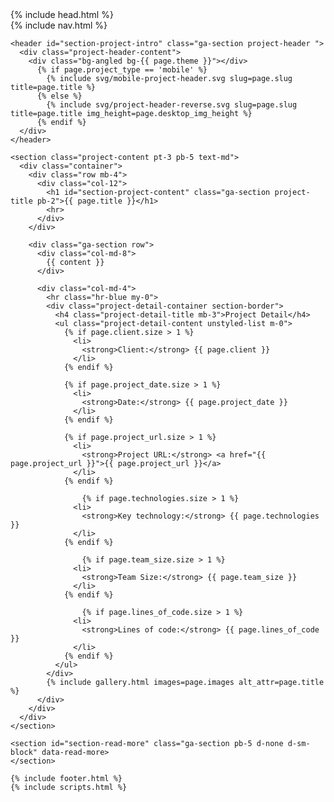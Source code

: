 <!doctype html>
<!--[if lt IE 7]><html class="no-js lt-ie9 lt-ie8 lt-ie7" lang="{{ page.lang | default: site.lang | default: "en" }}"> <![endif]-->
<!--[if IE 7]><html class="no-js lt-ie9 lt-ie8" lang="{{ page.lang | default: site.lang | default: "en" }}"> <![endif]-->
<!--[if IE 8]><html class="no-js lt-ie9" lang="{{ page.lang | default: site.lang | default: "en" }}"> <![endif]-->
<!--[if gt IE 8]><!-->
<html class="no-js" lang="{{ page.lang | default: site.lang | default: 'en' }}">
<!--<![endif]-->
{% include head.html %}

<body class="{{ page.class }}">
  <div class="main-layout">
    {% include nav.html %}

    <header id="section-project-intro" class="ga-section project-header ">
      <div class="project-header-content">
        <div class="bg-angled bg-{{ page.theme }}"></div>
          {% if page.project_type == 'mobile' %}
            {% include svg/mobile-project-header.svg slug=page.slug title=page.title %}
          {% else %}
            {% include svg/project-header-reverse.svg slug=page.slug title=page.title img_height=page.desktop_img_height %}
          {% endif %}
      </div>
    </header>

    <section class="project-content pt-3 pb-5 text-md">
      <div class="container">
        <div class="row mb-4">
          <div class="col-12">
            <h1 id="section-project-content" class="ga-section project-title pb-2">{{ page.title }}</h1>
            <hr>
          </div>
        </div>

        <div class="ga-section row">
          <div class="col-md-8">
            {{ content }}
          </div>

          <div class="col-md-4">
            <hr class="hr-blue my-0">
            <div class="project-detail-container section-border">
              <h4 class="project-detail-title mb-3">Project Detail</h4>
              <ul class="project-detail-content unstyled-list m-0">
                {% if page.client.size > 1 %}
                  <li>
                    <strong>Client:</strong> {{ page.client }}
                  </li>
                {% endif %}

                {% if page.project_date.size > 1 %}
                  <li>
                    <strong>Date:</strong> {{ page.project_date }}
                  </li>
                {% endif %}

                {% if page.project_url.size > 1 %}
                  <li>
                    <strong>Project URL:</strong> <a href="{{ page.project_url }}">{{ page.project_url }}</a>
                  </li>
                {% endif %}

          			{% if page.technologies.size > 1 %}
                  <li>
                    <strong>Key technology:</strong> {{ page.technologies }}
                  </li>
                {% endif %}

          			{% if page.team_size.size > 1 %}
                  <li>
                    <strong>Team Size:</strong> {{ page.team_size }}
                  </li>
                {% endif %}

          			{% if page.lines_of_code.size > 1 %}
                  <li>
                    <strong>Lines of code:</strong> {{ page.lines_of_code }}
                  </li>
                {% endif %}
              </ul>
            </div>
            {% include gallery.html images=page.images alt_attr=page.title %}
          </div>
        </div>
      </div>
    </section>

    <section id="section-read-more" class="ga-section pb-5 d-none d-sm-block" data-read-more>
    </section>

    {% include footer.html %}
    {% include scripts.html %}
  </div>
</body>
</html>
